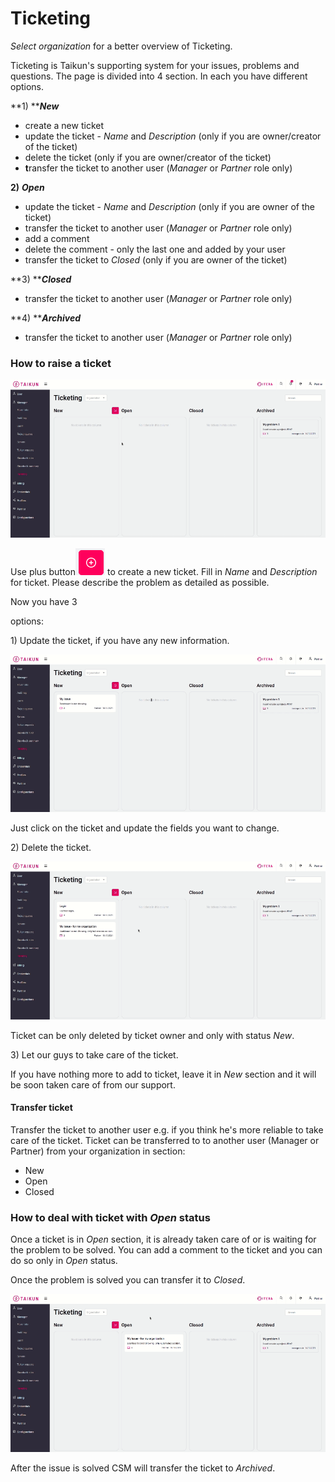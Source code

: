 # Ticketing

_Select organization_ for a better overview of Ticketing.

Ticketing is Taikun's supporting system for your issues, problems and questions. The page is divided into 4 section. In each you have different options.

**1) **_**New**_

* create a new ticket
* update the ticket - _Name_ and _Description_ (only if you are owner/creator of the ticket)
* delete the ticket (only if you are owner/creator of the ticket)
* **t**ransfer the ticket to another user (_Manager_ or _Partner_ role only)

**2)** _**Open**_

* update the ticket - _Name_ and _Description_ (only if you are owner of the ticket)
* transfer the ticket to another user (_Manager_ or _Partner_ role only)
* add a comment
* delete the comment - only the last one and added by your user
* transfer the ticket to _Closed_ (only if you are owner of the ticket)

**3) **_**Closed**_

* transfer the ticket to another user (_Manager_ or _Partner_ role only)

**4) **_**Archived**_

* transfer the ticket to another user (_Manager_ or _Partner_ role only)





### How to raise a ticket

![Fig. 1: Create a ticket](<../.gitbook/assets/create a ticket.gif>)

Use plus button![](<../.gitbook/assets/ticketing - plus.png>) to create a new ticket. Fill in _Name_ and _Description_ for ticket. Please describe the problem as detailed as possible.

Now you have 3&#x20;

options:

1\) Update the ticket, if you have any new information.

![Fig. 2: Update the ticket](<../.gitbook/assets/update ticket (1).gif>)

Just click on the ticket and update the fields you want to change.

2\) Delete the ticket.

![Fig. 3: Delete the ticket](<../.gitbook/assets/delete ticket.gif>)

Ticket can be only deleted by ticket owner and only with status _New_.

3\) Let our guys to take care of the ticket.

If you have nothing more to add to ticket, leave it in _New_ section and it will be soon taken care of from our support.

#### Transfer ticket

Transfer the ticket to another user e.g. if you think he's more reliable to take care of the ticket. Ticket can be transferred to to another user (Manager or Partner) from your organization in section:

* New
* Open
* Closed



### How to deal with ticket with _Open_ status

Once a ticket is in _Open_ section, it is already taken care of or is waiting for the problem to be solved. You can add a comment to the ticket and you can do so only in _Open_ status.

Once the problem is solved you can transfer it to _Closed_.

![Fig. 4: Add comment and close the ticket](<../.gitbook/assets/add comment - closed (1).gif>)



After the issue is solved CSM will transfer the ticket to _Archived_.
